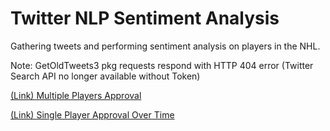 # Twitter NLP Sentiment Analysis
Gathering tweets and performing sentiment analysis on players in the NHL.

Note: GetOldTweets3 pkg requests respond with HTTP 404 error (Twitter Search API no longer available without Token)

[(Link) Multiple Players Approval](https://betweenthenumbers.github.io/approval.html)

[(Link) Single Player Approval Over Time](https://betweenthenumbers.github.io/approvaltime.html)
